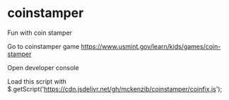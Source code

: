 # coinstamper
Fun with coin stamper

Go to coinstamper game https://www.usmint.gov/learn/kids/games/coin-stamper

Open developer console

Load this script with $.getScript('https://cdn.jsdelivr.net/gh/mckenzib/coinstamper/coinfix.js');